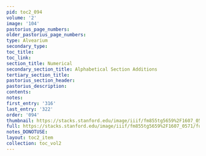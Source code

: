 ```yaml
---
pid: toc2_094
volume: '2'
image: '104'
pastorius_page_numbers: 
older_pastorius_page_numbers: 
type: Alvearium
secondary_type: 
toc_title: 
toc_link: 
section_title: Numerical
secondary_section_title: Alphabetical Section Additions
tertiary_section_title: 
pastorius_section_header: 
pastorius_description: 
contents: 
notes: 
first_entry: '316'
last_entry: '322'
order: '094'
thumbnail: https://stacks.stanford.edu/image/iiif/fm855tg5659%2F1607_0571/full/100,/0/default.jpg
full: https://stacks.stanford.edu/image/iiif/fm855tg5659%2F1607_0571/full/full/0/default.jpg
notes_DONOTUSE: 
layout: toc2_item
collection: toc_vol2
---
```

